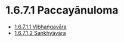 # 1.6.7.1 Paccayānuloma

* [1.6.7.1.1 Vibhaṅgavāra](1.6.7.1/1.6.7.1.1.md)
* [1.6.7.1.2 Saṅkhyāvāra](1.6.7.1/1.6.7.1.2.md)
